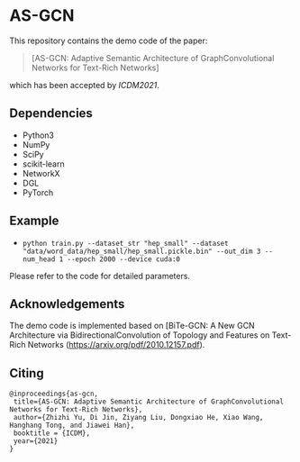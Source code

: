 # AS-GCN
This repository contains the demo code of the paper:
>[AS-GCN: Adaptive Semantic Architecture of GraphConvolutional Networks for Text-Rich Networks]

which has been accepted by *ICDM2021*.
## Dependencies
* Python3
* NumPy
* SciPy
* scikit-learn
* NetworkX
* DGL
* PyTorch
## Example
* `python train.py --dataset_str "hep_small" --dataset "data/word_data/hep_small/hep_small.pickle.bin" --out_dim 3 --num_head 1 --epoch 2000 --device cuda:0`

Please refer to the code for detailed parameters.
## Acknowledgements
The demo code is implemented based on [BiTe-GCN: A New GCN Architecture via BidirectionalConvolution of Topology and Features on Text-Rich Networks (https://arxiv.org/pdf/2010.12157.pdf).
## Citing
    @inproceedings{as-gcn,
     title={AS-GCN: Adaptive Semantic Architecture of GraphConvolutional Networks for Text-Rich Networks},
     author={Zhizhi Yu, Di Jin, Ziyang Liu, Dongxiao He, Xiao Wang, Hanghang Tong, and Jiawei Han},
     booktitle = {ICDM},
     year={2021}
    }


